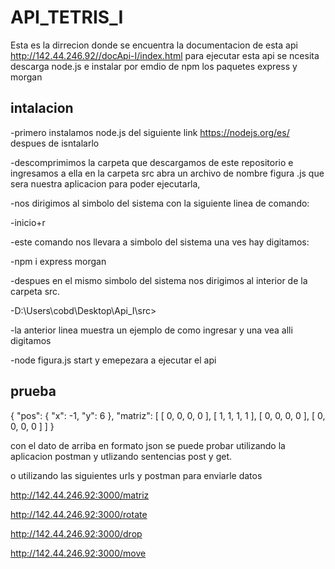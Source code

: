 # API_TETRIS_I
Esta es la dirrecion donde se encuentra la documentacion de esta api http://142.44.246.92//docApi-I/index.html
para ejecutar esta api se ncesita descarga node.js e instalar por emdio de npm los paquetes express y morgan 
 ## intalacion
 -primero instalamos node.js del siguiente link https://nodejs.org/es/ despues de isntalarlo
 
 -descomprimimos la carpeta que descargamos de este repositorio e ingresamos a ella en la carpeta src abra un archivo de nombre figura .js que sera nuestra aplicacion para poder ejecutarla,
 
 -nos dirigimos al simbolo del sistema con la siguiente linea de comando:
 
 -inicio+r 
 
-este comando nos llevara a simbolo del sistema una ves hay digitamos:

 -npm i express morgan
 
 -despues en el mismo simbolo del sistema nos dirigimos al interior de la carpeta src.
 
 -D:\Users\cobd\Desktop\Api_I\src>
 
-la anterior linea muestra un ejemplo de como ingresar y una vea alli digitamos

-node figura.js start y emepezara a ejecutar el api 


## prueba
{
    "pos": {
        "x": -1,
        "y": 6
    },
    "matriz": [
        [
            0,
            0,
            0,
            0
        ],
        [
            1,
            1,
            1,
            1
        ],
        [
            0,
            0,
            0,
            0
        ],
        [
            0,
            0,
            0,
            0
        ]
    ]
}

con el dato de arriba en formato json se puede probar utilizando la aplicacion postman y utlizando sentencias post y get.

o utilizando las siguientes urls y postman para enviarle datos

http://142.44.246.92:3000/matriz

http://142.44.246.92:3000/rotate

http://142.44.246.92:3000/drop

http://142.44.246.92:3000/move

